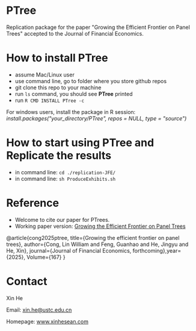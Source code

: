# PTree
Replication package for the paper "Growing the Efficient Frontier on Panel Trees" accepted to the Journal of Financial Economics.

# How to install **PTree**

- assume Mac/Linux user
- use command line, go to folder where you store github repos
- git clone this repo to your machine
- run `ls` command, you should see **PTree** printed
- run `R CMD INSTALL PTree -c`

For windows users, install the package in R session:
*install.packages("your_directory/PTree", repos = NULL, type = "source")*

# How to start using **PTree** and Replicate the results

- in command line: `cd ./replication-JFE/`
- in command line: `sh ProduceExhibits.sh`

# Reference

- Welcome to cite our paper for PTrees.
- Working paper version: [Growing the Efficient Frontier on Panel Trees](https://papers.ssrn.com/sol3/papers.cfm?abstract_id=3949463)


@article{cong2025ptree,
    title={Growing the efficient frontier on panel trees},
    ​author={Cong, Lin William and Feng, Guanhao and He, Jingyu and He, Xin},
    ​journal={Journal of Financial Economics, forthcoming},
    ​year={2025},
    Volume={167}
​}



# Contact 

Xin He 

Email: xin.he@ustc.edu.cn 

Homepage: www.xinhesean.com 
